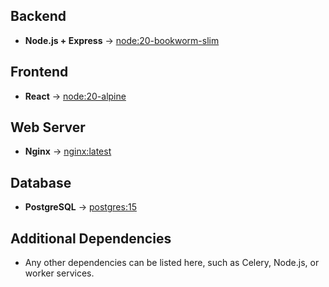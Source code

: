 ## **Backend**
- **Node.js + Express** → [node:20-bookworm-slim](https://hub.docker.com/_/node)

## **Frontend**
- **React** → [node:20-alpine](https://hub.docker.com/_/node)
  
## **Web Server**
- **Nginx** → [nginx:latest](https://hub.docker.com/_/nginx) 

## **Database**
- **PostgreSQL** → [postgres:15](https://hub.docker.com/_/postgres) 
 
## **Additional Dependencies**
- Any other dependencies can be listed here, such as Celery, Node.js, or worker services.
